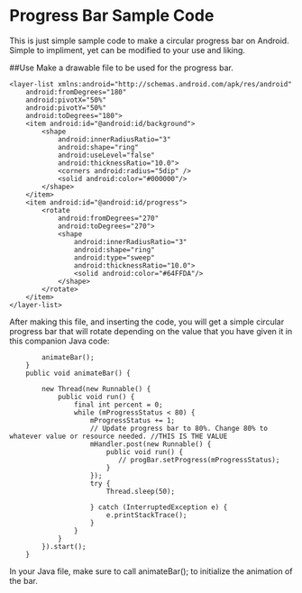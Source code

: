 # Progress Bar Sample Code
This is just simple sample code to make a circular progress bar on Android. Simple to impliment, yet can be modified to your 
use and liking.

##Use
Make a drawable file to be used for the progress bar.
````
<layer-list xmlns:android="http://schemas.android.com/apk/res/android"
    android:fromDegrees="180"
    android:pivotX="50%"
    android:pivotY="50%"
    android:toDegrees="180">
    <item android:id="@android:id/background">
        <shape
            android:innerRadiusRatio="3"
            android:shape="ring"
            android:useLevel="false"
            android:thicknessRatio="10.0">
            <corners android:radius="5dip" />
            <solid android:color="#000000"/>
        </shape>
    </item>
    <item android:id="@android:id/progress">
        <rotate
            android:fromDegrees="270"
            android:toDegrees="270">
            <shape
                android:innerRadiusRatio="3"
                android:shape="ring"
                android:type="sweep"
                android:thicknessRatio="10.0">
                <solid android:color="#64FFDA"/>
            </shape>
        </rotate>
    </item>
</layer-list>
````
After making this file, and inserting the code, you will get a simple circular progress bar that will rotate depending on the 
value that you have given it in this companion Java code:
````...
        animateBar();
    }
    public void animateBar() {

        new Thread(new Runnable() {
            public void run() {
                final int percent = 0;
                while (mProgressStatus < 80) {
                    mProgressStatus += 1;
                    // Update progress bar to 80%. Change 80% to whatever value or resource needed. //THIS IS THE VALUE 
                    mHandler.post(new Runnable() {
                        public void run() {
                           // progBar.setProgress(mProgressStatus);
                        }
                    });
                    try {
                        Thread.sleep(50);

                    } catch (InterruptedException e) {
                        e.printStackTrace();
                    }
                }
            }
        }).start();
    }

````
In your Java file, make sure to call animateBar(); to initialize the animation of the bar.


